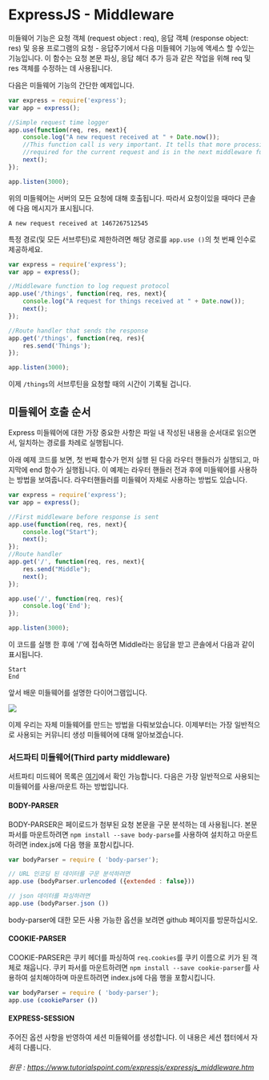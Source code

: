 # ExpressJS - Middleware

미들웨어 기능은 요청 객체 (request object : req), 응답 객체 (response object: res) 및 응용 프로그램의 요청 - 응답주기에서 다음 미들웨어 기능에 액세스 할 수있는 기능입니다. 이 함수는 요청 본문 파싱, 응답 헤더 추가 등과 같은 작업을 위해 req 및 res 객체를 수정하는 데 사용됩니다.

다음은 미들웨어 기능의 간단한 예제입니다.

```javascript
var express = require('express');
var app = express();

//Simple request time logger
app.use(function(req, res, next){
	console.log("A new request received at " + Date.now());
	//This function call is very important. It tells that more processing is 
	//required for the current request and is in the next middleware function/route handler.
	next();
});

app.listen(3000);

```
위의 미들웨어는 서버의 모든 요청에 대해 호출됩니다. 따라서 요청이있을 때마다 콘솔에 다음 메시지가 표시됩니다.

```
A new request received at 1467267512545
```

특정 경로(및 모든 서브루틴)로 제한하려면 해당 경로를 `app.use ()`의 첫 번째 인수로 제공하세요. 

```javascript
var express = require('express');
var app = express();

//Middleware function to log request protocol
app.use('/things', function(req, res, next){
	console.log("A request for things received at " + Date.now());
	next();
});

//Route handler that sends the response
app.get('/things', function(req, res){
	res.send('Things');	
});

app.listen(3000);
```
이제 `/things`의 서브루틴을 요청할 때의 시간이 기록될 겁니다.

## 미들웨어 호출 순서
Express 미들웨어에 대한 가장 중요한 사항은 파일 내 작성된 내용을 순서대로 읽으면서, 일치하는 경로를 차례로 실행됩니다.

아래 예제 코드를 보면, 첫 번째 함수가 먼저 실행 된 다음 라우터 핸들러가 실행되고, 마지막에 end 함수가 실행됩니다. 이 예제는 라우터 핸들러 전과 후에 미들웨어를 사용하는 방법을 보여줍니다. 라우터핸들러를 미들웨어 자체로 사용하는 방법도 있습니다.

```javascript
var express = require('express');
var app = express();

//First middleware before response is sent
app.use(function(req, res, next){
	console.log("Start");
	next();
});
//Route handler
app.get('/', function(req, res, next){
	res.send("Middle");
	next();
});

app.use('/', function(req, res){
	console.log('End');
});

app.listen(3000);

```

이 코드를 실행 한 후에 '/'에 접속하면 Middle라는 응답을 받고 콘솔에서 다음과 같이 표시됩니다.

```
Start
End
```
앞서 배운 미들웨어를 설명한 다이어그램입니다. 

[<img src="https://www.tutorialspoint.com/expressjs/images/middleware_desc.jpg">](https://www.tutorialspoint.com/expressjs/images/middleware_desc.jpg)

이제 우리는 자체 미들웨어를 만드는 방법을 다뤄보았습니다. 이제부터는 가장 일반적으로 사용되는 커뮤니티 생성 미들웨어에 대해 알아보겠습니다.

### 서드파티 미들웨어(Third party middleware)
서트파티 미드웨어 목록은 [여기](http://expressjs.com/en/resources/middleware.html)에서 확인 가능합니다.  다음은 가장 일반적으로 사용되는 미들웨어를 사용/마운트 하는 방법입니다.

#### BODY-PARSER
BODY-PARSER은 페이로드가 첨부된 요청 본문을 구문 분석하는 데 사용됩니다. 본문 파서를 마운트하려면 `npm install --save body-parse`를 사용하여 설치하고 마운트하려면 index.js에 다음 행을 포함시킵니다.

```javascript
var bodyParser = require ( 'body-parser');

// URL 인코딩 된 데이터를 구문 분석하려면
app.use (bodyParser.urlencoded ({extended : false}))

// json 데이터를 파싱하려면
app.use (bodyParser.json ())
```

body-parser에 대한 모든 사용 가능한 옵션을 보려면 github 페이지를 방문하십시오.

#### COOKIE-PARSER
COOKIE-PARSER은 쿠키 헤더를 파싱하여 `req.cookies`를 쿠키 이름으로 키가 된 객체로 채웁니다. 쿠키 파서를 마운트하려면 `npm install --save cookie-parser`를 사용하여 설치해야하며 마운트하려면 index.js에 다음 행을 포함시킵니다.

```javascript
var bodyParser = require ( 'body-parser');
app.use (cookieParser ())
```

#### EXPRESS-SESSION
주어진 옵션 사항을 반영하여 세션 미들웨어를 생성합니다. 이 내용은 세션 챕터에서 자세히 다룹니다.

###### 원문 : https://www.tutorialspoint.com/expressjs/expressjs_middleware.htm